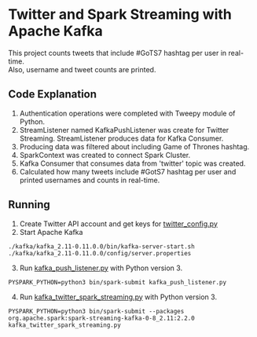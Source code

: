# Twitter and Spark Streaming with Apache Kafka

This project counts tweets that include #GoTS7 hashtag per user in real-time. <br>
Also, username and tweet counts are printed. 

## Code Explanation

1. Authentication operations were completed with Tweepy module of Python.
2. StreamListener named KafkaPushListener was create for Twitter Streaming. StreamListener produces data for Kafka Consumer.
3. Producing data was filtered about including Game of Thrones hashtag.
4. SparkContext was created to connect Spark Cluster.
5. Kafka Consumer that consumes data from 'twitter' topic was created.
6. Calculated how many tweets include #GotS7 hashtag per user and printed usernames and counts in real-time.

## Running

1. Create Twitter API account and get keys for [twitter_config.py](https://github.com/kaantas/kafka-twitter-spark-streaming/blob/master/twitter_config.py)
2. Start Apache Kafka <br>
```
./kafka/kafka_2.11-0.11.0.0/bin/kafka-server-start.sh ./kafka/kafka_2.11-0.11.0.0/config/server.properties
```
3. Run [kafka_push_listener.py](https://github.com/kaantas/kafka-twitter-spark-streaming/blob/master/kafka_push_listener.py) with Python version 3.
```
PYSPARK_PYTHON=python3 bin/spark-submit kafka_push_listener.py
```
4. Run [kafka_twitter_spark_streaming.py](https://github.com/kaantas/kafka-twitter-spark-streaming/blob/master/kafka_twitter_spark_streaming.py) with Python version 3.
```
PYSPARK_PYTHON=python3 bin/spark-submit --packages org.apache.spark:spark-streaming-kafka-0-8_2.11:2.2.0 kafka_twitter_spark_streaming.py
```
